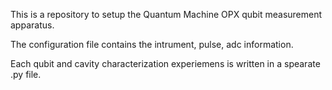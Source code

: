This is a repository to setup the Quantum Machine OPX qubit measurement apparatus. 

The configuration file contains the intrument, pulse, adc information. 

Each qubit and cavity characterization experiemens is written in a spearate .py file. 
